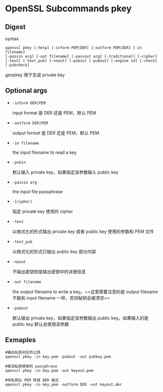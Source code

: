 # OpenSSL Subcommands pkey

## Digest

syntax
```
openssl pkey [-help] [-inform PEM|DER] [-outform PEM|DER] [-in filename]
[-passin arg] [-out filename] [-passout arg] [-traditional] [-cipher]
[-text] [-text_pub] [-noout] [-pubin] [-pubout] [-engine id] [-check]
[-pubcheck]
```
genpkey 用于生成 private key
## Optional args

- `-inform DER|PEM`

  input format 是 DER 还是 PEM，默认 PEM

- `-outform DER|PEM`

  output format 是 DER 还是 PEM，默认 PEM

- `-in filename`

  the input filename to read a key

- `-pubin`

  默认输入 private key，如果指定该参数输入 public key

- `-passin arg`

  the input file passphrase

- `-[cipher]`

  指定 private key 使用的 cipher

- `-text`

  以格式化的形式输出 private key 或者 public key 使用的参数和 PEM 文件

- `-text_pub`

  以格式化的形式只输出 public key 部分内容

- `-noout`

  不输出密钥但是输出密钥中的详细信息

- `-out filename`

  the output filename to write a key。==这里需要注意的是 output filename 不能和 input filename 一样，否则秘钥会被清空==

- `-pubout`

  默认输出 private key，如果指定该参数输出 public key。如果输入的是 public key 默认会使用该参数

## Exmaples
```
#输出私钥对应的公钥
openssl pkey -in key.pem -pubout -out pubkey.pem

#取消私钥使用的 passphrase
openssl pkey -in key.pem -out keyout.pem

#将私钥从 PEM 转成 DER 格式
openssl pkey -in key.pem -outform DER -out keyout.der
```
